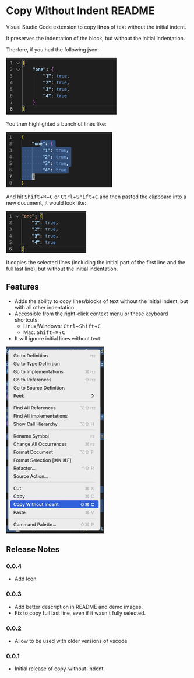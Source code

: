 # Copy Without Indent README

Visual Studio Code extension to copy **lines** of text without the initial indent.

It preserves the indentation of the block, but without the initial indentation.  

Therfore, if you had the following json:

![demo1](demo1.png)

You then highlighted a bunch of lines like:

![demo2](demo2.png)

And hit <kbd>Shift</kbd>+<kbd>⌘</kbd>+<kbd>C</kbd> or <kbd>Ctrl</kbd>+<kbd>Shift</kbd>+<kbd>C</kbd> and then pasted the clipboard into a new document, it would look like:

![demo3](demo3.png)

It copies the selected lines (including the initial part of the first line and the full last line), but without the initial indentation.


## Features

- Adds the ability to copy lines/blocks of text without the initial indent, but with all other indentation
- Accessible from the right-click context menu or these keyboard shortcuts:
  - Linux/Windows: <kbd>Ctrl</kbd>+<kbd>Shift</kbd>+<kbd>C</kbd>
  - Mac: <kbd>Shift</kbd>+<kbd>⌘</kbd>+<kbd>C</kbd>
- It will ignore initial lines without text

![screenshot](screenshot.png)

## Release Notes


### 0.0.4

- Add Icon

### 0.0.3

- Add better description in README and demo images.
- Fix to copy full last line, even if it wasn't fully selected.

### 0.0.2

- Allow to be used with older versions of vscode

### 0.0.1

- Initial release of copy-without-indent
